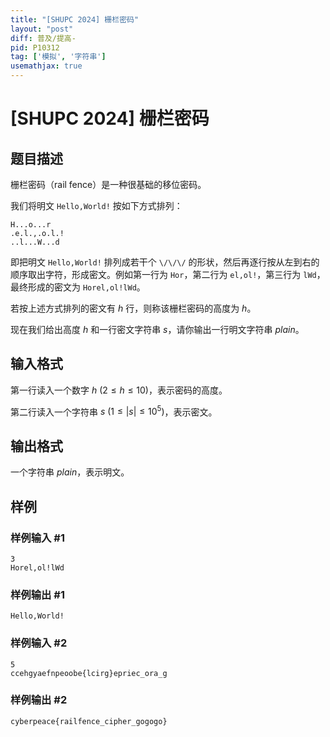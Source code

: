 ```yaml
---
title: "[SHUPC 2024] 栅栏密码"
layout: "post"
diff: 普及/提高-
pid: P10312
tag: ['模拟', '字符串']
usemathjax: true
---
```


# [SHUPC 2024] 栅栏密码
## 题目描述

栅栏密码（rail fence）是一种很基础的移位密码。

我们将明文 `Hello,World!` 按如下方式排列：

```
H...o...r
.e.l.,.o.l.!
..l...W...d
```

即把明文 `Hello,World!` 排列成若干个 `\/\/\/` 的形状，然后再逐行按从左到右的顺序取出字符，形成密文。例如第一行为 `Hor`，第二行为 `el,ol!`，第三行为 `lWd`，最终形成的密文为 `Horel,ol!lWd`。

若按上述方式排列的密文有 $h$ 行，则称该栅栏密码的高度为 $h$。

现在我们给出高度 $h$ 和一行密文字符串 $s$，请你输出一行明文字符串 $plain$。

## 输入格式

第一行读入一个数字 $h\ (2\le h \le10)$，表示密码的高度。

第二行读入一个字符串 $s\ (1\le |s| \le 10^5)$，表示密文。
## 输出格式

一个字符串 $plain$，表示明文。
## 样例

### 样例输入 #1
```
3
Horel,ol!lWd
```
### 样例输出 #1
```
Hello,World!
```
### 样例输入 #2
```
5
ccehgyaefnpeoobe{lcirg}epriec_ora_g
```
### 样例输出 #2
```
cyberpeace{railfence_cipher_gogogo}
```
